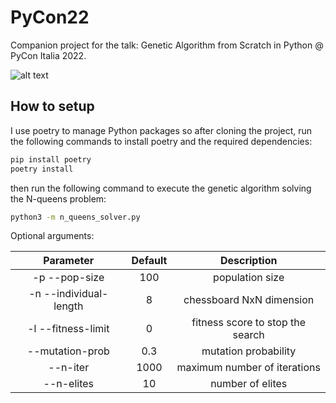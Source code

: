 # PyCon22
Companion project for the talk: Genetic Algorithm from Scratch in Python @ PyCon Italia 2022.

![alt text](https://github.com/[username]/[reponame]/blob/[branch]/image.jpg?raw=true)

## How to setup

I use poetry to manage Python packages so after cloning the project, run the following commands to install
poetry and the required dependencies:

```bash
pip install poetry
poetry install
```

then run the following command to execute the genetic algorithm solving the N-queens problem:
```bash
python3 -m n_queens_solver.py
```

Optional arguments:
		
|         Parameter         | Default |           Description            |
|:-------------------------:|:-------:|:--------------------------------:|
|       -p --pop-size       |   100   |         population size          |
|  -n --individual-length   |    8    |     chessboard NxN dimension     |
|    -l --fitness-limit     |    0    | fitness score to stop the search |
|      --mutation-prob      |   0.3   |       mutation probability       |
|         --n-iter          |  1000   |   maximum number of iterations   |
|        --n-elites         |   10    |         number of elites         |
